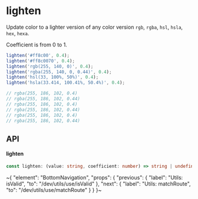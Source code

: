 
# lighten

Update color to a lighter version of any color version `rgb`, `rgba`, `hsl`, `hsla`, `hex`, `hexa`.

Coefficient is from 0 to 1.

```ts
lighten('#ff8c00', 0.4);
lighten('#ff8c0070', 0.4);
lighten('rgb(255, 140, 0)', 0.4);
lighten('rgba(255, 140, 0, 0.44)', 0.4);
lighten('hsl(33, 100%, 50%)', 0.4);
lighten('hsla(33.414, 100.41%, 50.4%)', 0.4);

// rgba(255, 186, 102, 0.4)
// rgba(255, 186, 102, 0.44)
// rgba(255, 186, 102, 0.4)
// rgba(255, 186, 102, 0.44)
// rgba(255, 186, 102, 0.4)
// rgba(255, 186, 102, 0.44)
```

## API

#### lighten

```ts
const lighten: (value: string, coefficient: number) => string | undefined;
```


~{
  "element": "BottomNavigation",
  "props": {
    "previous": {
      "label": "Utils: isValid",
      "to": "/dev/utils/use/isValid"
    },
    "next": {
      "label": "Utils: matchRoute",
      "to": "/dev/utils/use/matchRoute"
    }
  }
}~

